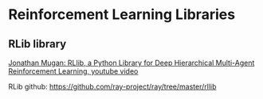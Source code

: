 # Reinforcement Learning Libraries

## RLib library

[Jonathan Mugan: RLlib, a Python Library for Deep Hierarchical Multi-Agent Reinforcement Learning, youtube video](https://youtu.be/nF02NWK1Rug)

RLib github: https://github.com/ray-project/ray/tree/master/rllib
